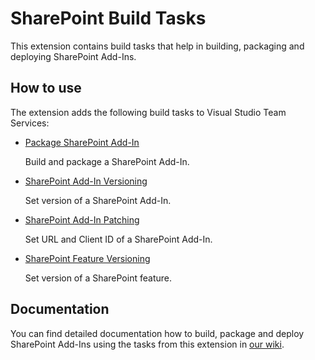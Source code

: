 # SharePoint Build Tasks
This extension contains build tasks that help in building, packaging and deploying SharePoint Add-Ins.

## How to use
The extension adds the following build tasks to Visual Studio Team Services:
* [Package SharePoint Add-In](https://github.com/iozag/sharepoint-build-tasks/blob/master/Tasks/PackageSharePointAddIn/README.md)

  Build and package a SharePoint Add-In.

* [SharePoint Add-In Versioning](https://github.com/iozag/sharepoint-build-tasks/blob/master/Tasks/SharePointAddInVersioning/README.md)

  Set version of a SharePoint Add-In.

* [SharePoint Add-In Patching](https://github.com/iozag/sharepoint-build-tasks/blob/master/Tasks/SharePointAddInPatching/README.md)

  Set URL and Client ID of a SharePoint Add-In.

* [SharePoint Feature Versioning](https://github.com/iozag/sharepoint-build-tasks/blob/master/Tasks/SharePointFeatureVersioning/README.md)

  Set version of a SharePoint feature.

## Documentation
You can find detailed documentation how to build, package and deploy SharePoint Add-Ins using the tasks from this extension in [our wiki](https://github.com/iozag/sharepoint-build-tasks/wiki).